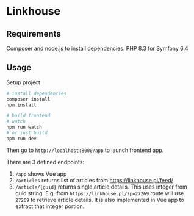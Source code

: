 # Linkhouse

## Requirements

Composer and node.js to install dependencies. PHP 8.3 for Symfony 6.4

## Usage

Setup project

```bash
# install dependencies
composer install
npm install

# build frontend
# watch
npm run watch
# or just build
npm run dev
```

Then go to `http://localhost:8000/app` to launch frontend app.

There are 3 defined endpoints:

1. `/app` shows Vue app
1. `/articles` returns list of articles from  <https://linkhouse.pl/feed/>
1. `/article/{guid}` returns single article details. This uses integer from guid string. E.g. from `https://linkhouse.pl/?p=27269` route will use `27269` to retrieve article details. It is also implemented in Vue app to extract that integer portion.
